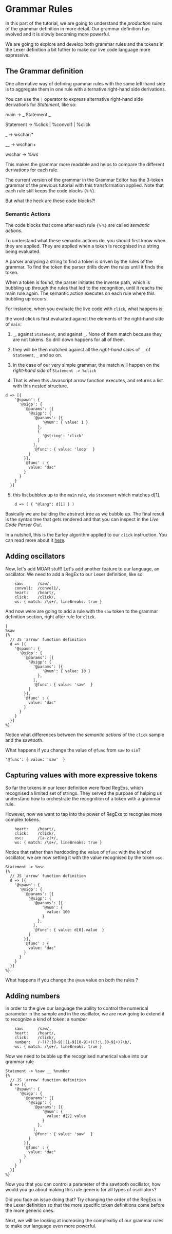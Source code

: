 # Grammar Rules
 
In this part of the tutorial, we are going to understand the *production rules* of the  grammar definition in more detail. Our grammar definition has evolved and it is slowly becoming more powerful. 

We are going to explore and develop both grammar rules and the tokens in the Lexer definition a bit futher to make our live code language more expressive. 


## The Grammar definition

One alternative way of defining grammar rules with the same left-hand side is to aggregate them in one rule with alternative right-hand side derivations. 

You can use the `|` operator to express alternative right-hand side derivations for *Statement*, like so:

main -> _ Statement _

Statement -> %click 
|
%convol1
|
%click

_  -> wschar:*

__ -> wschar:+

wschar -> %ws

This makes the grammar more readable and helps to compare the different derivations for each rule. 

The current version of the grammar in the Grammar Editor has the 3-token grammar of the previous tutorial with this transformation applied. Note that each rule still keeps the code blocks `{%` `%}`.

But what the heck are these code blocks?! 

### Semantic Actions 

The code blocks that come after each rule `{%` `%}` are called *semantic actions*. 

To understand what these semantic actions do, you should first know when they are applied. They are applied when a token is recognised in a string being evaluated.

A parser analysing a string to find a token is driven by the rules of the grammar. To find the token the parser drills down the rules until it finds the token.

When a token is found, the parser initiates the inverse path, which is bubbling up through the rules that led to the recognition, until it reachs the main rule again. The semantic action executes on each rule where this bubbling up occurs.

For instance, when you evaluate the live code with `click`, what happens is:

the word click is first evaluated against the elements of the right-hand side of `main`:

1. `_`, against `Statement`, and against `_`. None of them match because they are not tokens. So drill down happens for all of them.

2. they will be then matched against all the *right-hand sides* of `_`, of `Statement`, `_` and so on.

3. in the case of our very simple grammar, the match will happen on the *right-hand side* of `Statement -> %click`

4. That is when this Javascript arrow function executes, and returns a list with this nested structure.
```
d => [{
    '@spawn': {
      '@sigp': {
        '@params': [{        
          '@sigp': { 
            '@params': [{
                '@num': { value: 1 }
              },
              {
                '@string': 'click'
              }
            ],
            '@func': { value: 'loop'  }
          }
        }],
        '@func' : {
          value: "dac"
        }
      }
    }
  }]
```

5. this list bubbles up to the `main` rule, via `Statement` which matches d[1].
```
	d => ( { "@lang": d[1] } )
``` 

Basically we are building the abstract tree as we bubble up. The final result is the syntax tree that gets rendered and that you can inspect in the *Live Code Parser Out*.

In a nutshell, this is the Earley algorithm applied to our `click` instruction. You can read more about it [here](https://doi.org/10.1145/362007.362035).


## Adding oscillators

Now, let's add MOAR stuff! Let's add another feature to our language, an oscillator. We need to add a RegEx to our Lexer definition, like so:

```
    saw:      /saw/,
    convol1:  /convol1/,                         
    heart:    /heart/,   
    click:    /click/,
    ws: { match: /\s+/, lineBreaks: true }
```

And now were are going to add a rule with the `saw` token to the grammar definition section, right after rule for `click`. 


```
|
%saw
{% 
  // JS 'arrow' function definition 
  d => [{
    '@spawn': {
      '@sigp': {
        '@params': [{        
          '@sigp': { 
            '@params': [{
                '@num': { value: 10 }
              },
            ],
            '@func': { value: 'saw'  }
          }
        }],
        '@func' : {
          value: "dac"
        }
      }
    }
  }]
%}
```

Notice what differences between the *semantic actions* of the `click` sample and the sawtooth.

What happens if you change the value of `@func` from `saw` to `sin`?

`'@func': { value: 'saw'  }`



## Capturing values with more expressive tokens 

So far the tokens in our lexer definition were fixed RegExs, which recognised a limited set of strings. They served the purpose of helping us understand how to orchestrate the recognition of a token with a grammar rule. 

However, now we want to tap into the power of RegExs to recognise more complex tokens.


```
    heart:    /heart/,
    click:    /click/,
    osc:      /[a-z]+/,
    ws: { match: /\s+/, lineBreaks: true }
```

Notice that rather than hardcoding the value of `@func` with the kind of oscillator, we are now setting it with the value recognised by the token `osc`.  

```
Statement -> %osc 
{% 
  // JS 'arrow' function definition 
  d => [{
    '@spawn': {
      '@sigp': {
        '@params': [{        
          '@sigp': { 
            '@params': [{
                '@num': { 
                  value: 100 
                }
              },
            ],
            '@func': { value: d[0].value  }
          }
        }],
        '@func' : {
          value: "dac"
        }
      }
    }
  }]
%}
```



What happens if you change the `@num` value on both the rules ?


## Adding numbers

In order to the give our language the ability to control the numerical parameter in the sample and in the oscillator, we are now going to extend it to recognize a kind of token: a *number*

```
    saw:      /saw/,                         
    heart:    /heart/,
    click:    /click/,
    number:   /-?(?:[0-9]|[1-9][0-9]+)(?:\.[0-9]+)?\b/,
	ws: { match: /\s+/, lineBreaks: true }
```

Now we need to bubble up the recognised numerical value into our grammar rule

	
```
Statement -> %saw __ %number
{% 
  // JS 'arrow' function definition 
  d => [{
    '@spawn': {
      '@sigp': {
        '@params': [{        
          '@sigp': { 
            '@params': [{
                '@num': {
                  value: d[2].value 
                }
              },
            ],
            '@func': { value: 'saw'  }
          }
        }],
        '@func' : {
          value: "dac"
        }
      }
    }
  }]
%}
```

Now you that you can control a parameter of the sawtooth oscillator, how would you go about making this rule generic for all types of oscillators?

Did you face an issue doing that? Try changing the order of the RegExs in the Lexer definition so that the more specific token definitions come before the more generic ones.

Next, we will be looking at increasing the complexitiy of our grammar rules to make our language even more powerful.

